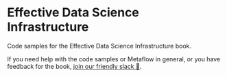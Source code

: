 # Effective Data Science Infrastructure

Code samples for the Effective Data Science Infrastructure book.

If you need help with the code samples or Metaflow in general, or you have feedback for the book, [join our friendly slack 🤗](http://slack.outerbounds.co).
